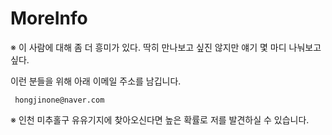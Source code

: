 # MoreInfo

※ 이 사람에 대해 좀 더 흥미가 있다. 딱히 만나보고 싶진 않지만 얘기 몇 마디 나눠보고 싶다.

이런 분들을 위해 아래 이메일 주소를 남깁니다.

     hongjinone@naver.com

※ 인천 미추홀구 유유기지에 찾아오신다면 높은 확률로 저를 발견하실 수 있습니다.

